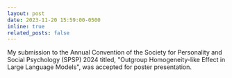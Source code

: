 ```yaml
---
layout: post
date: 2023-11-20 15:59:00-0500
inline: true
related_posts: false
---
```


My submission to the Annual Convention of the Society for Personality and Social Psychology (SPSP) 2024 titled, "Outgroup Homogeneity-like Effect in Large Language Models", was accepted for poster presentation.
